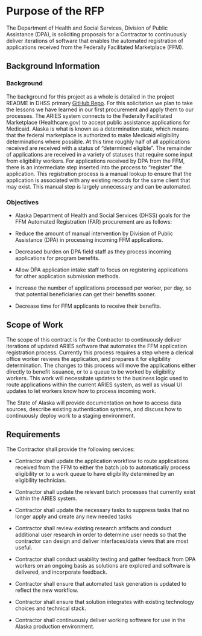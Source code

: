 # Purpose of the RFP

The Department of Health and Social Services, Division of Public
Assistance (DPA), is soliciting proposals for a Contractor to
continuously deliver iterations of software that enables the automated
registration of applications received from the Federally Facilitated
Marketplace (FFM).

## Background Information

### Background

The background for this project as a whole is
detailed in the project README in DHSS primary [GitHub
Repo](https://github.com/AlaskaDHSS/acq-alaska-dhss-modernization/blob/master/README.md).
For this solicitation we plan to take the lessons we have learned in our
first procurement and apply them to our processes. The ARIES system
connects to the Federally Facilitated Marketplace (Healthcare.gov) to
accept public assistance applications for Medicaid. Alaska is what is
known as a determination state, which means that the federal marketplace
is authorized to make Medicaid eligibility determinations where
possible. At this time roughly half of all applications received are
received with a status of “determined eligible”. The remainder of
applications are received in a variety of statuses that require some
input from eligibility workers. For applications received by DPA from
the FFM, there is an intermediate step inserted into the process to
“register” the application. This registration process is a manual lookup
to ensure that the application is associated with any existing records
for the same client that may exist. This manual step is largely
unnecessary and can be automated.

### Objectives

* Alaska Department of Health and Social Services (DHSS) goals for the FFM
Automated Registration (FAR) procurement are as follows:

* Reduce the amount of manual intervention by Division of Public
Assistance (DPA) in processing incoming FFM applications.

* Decreased burden on DPA field staff as they process incoming
applications for program benefits.

* Allow DPA application intake staff to focus on registering
applications for other application submission methods.

* Increase the number of applications processed per worker, per day, so
that potential beneficiaries can get their benefits sooner.

* Decrease time for FFM applicants to receive their benefits.

## Scope of Work

The scope of this contract is for the Contractor to continuously deliver
iterations of updated ARIES software that automates the FFM application
registration process. Currently this process requires a step where a
clerical office worker reviews the application, and prepares it for
eligibility determination. The changes to this process will move the
applications either directly to benefit issuance, or to a queue to be
worked by eligibility workers. This work will necessitate updates to the
business logic used to route applications within the current ARIES
system, as well as visual UI updates to let workers know how to process
incoming work.

The State of Alaska will provide documentation on how to access data
sources, describe existing authentication systems, and discuss how to
continuously deploy work to a staging environment.

## Requirements

The Contractor shall provide the following services:

* Contractor shall update the application workflow to route applications
received from the FFM to either the batch job to automatically process
eligibility or to a work queue to have eligibility determined by an
eligibility technician.

* Contractor shall update the relevant batch processes that currently
exist within the ARIES system.

* Contractor shall update the necessary tasks to suppress tasks that no
longer apply and create any new needed tasks

* Contractor shall review existing research artifacts and conduct
additional user research in order to determine user needs so that the
contractor can design and deliver interfaces/data views that are most
useful.

* Contractor shall conduct usability testing and gather feedback from
DPA workers on an ongoing basis as solutions are explored and software
is delivered, and incorporate feedback.

* Contractor shall ensure that automated task generation is updated to
reflect the new workflow.

* Contractor shall ensure that solution integrates with existing
technology choices and technical stack.

* Contractor shall continuously deliver working software for use in the
Alaska production environment.
